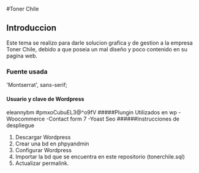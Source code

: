 #Toner Chile
## Introduccion
Este tema se realizo para darle solucion grafica y de gestion a la empresa Toner Chile, debido a que poseia un mal diseño 
y poco contenido en su pagina web.
### Fuente usada
'Montserrat', sans-serif;
#### Usuario y clave de Wordpress
eleannybm
#pmxoCubuEL3@^o9fV
#####Plungin Utilizados en wp
-Woocommerce
-Contact form 7
-Yoast Seo
######Instrucciones de despliegue
1. Descargar Wordpress
2. Crear una bd en phpyandmin
3. Configurar Wordpress
3. Importar la bd que se encuentra en este repositorio (tonerchile.sql)
4. Actualizar permalink.
